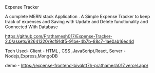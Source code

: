 Expense Tracker

A complete MERN stack Application . A Simple Expense Tracker to keep track of expenses and Saving with 
Update and Delete functionality and Connected With Database



https://github.com/Prathamesh017/Expense-Tracker-2.0/assets/92641320/9cf91df5-91be-4b7b-88c7-1ae0ab16ec4d



Tech Used-
Client - HTML , CSS ,JavaScript,React,
Server - Nodejs,Express,MongoDB


demo -  https://expense-frontend-bivqktt7h-prathamesh017.vercel.app/




